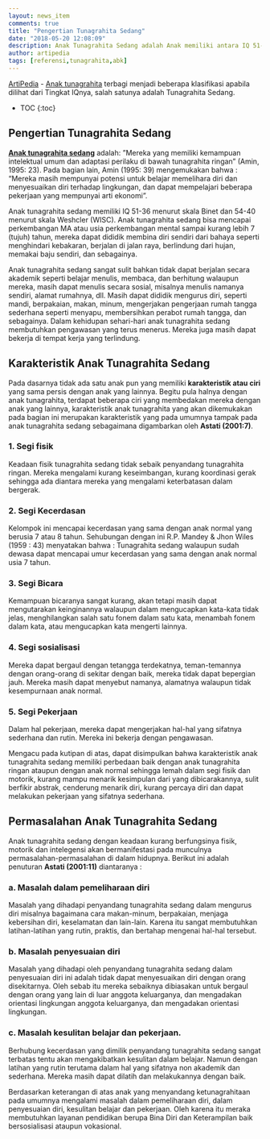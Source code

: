 ```yaml
---
layout: news_item
comments: true
title: "Pengertian Tunagrahita Sedang"
date: "2018-05-20 12:08:09"
description: Anak Tunagrahita Sedang adalah Anak memiliki antara IQ 51-36 menurut skala Binet dan 54-40 menurut skala Weshcler (WISC) yang memiliki karakteristik seperti membeo, bergantung pada orang lain dll.
author: artipedia
tags: [referensi,tunagrahita,abk]
---
```

[ArtiPedia](https://artipedia.id "ArtiPedia") - [Anak tunagrahita](https://artipedia.id/wiki/tunagrahita.html "Tunagrahita") terbagi menjadi beberapa klasifikasi apabila dilihat dari Tingkat IQnya, salah satunya adalah Tunagrahita Sedang.
* TOC
{:toc}

## Pengertian Tunagrahita Sedang
**[Anak tunagrahita sedang](/wiki/pengertian-tunagrahita-sedang.html "Pengertian Tunagrahita Sedang")** adalah: ”Mereka yang memiliki kemampuan intelektual umum dan adaptasi perilaku di bawah tunagrahita ringan” (Amin, 1995: 23). Pada bagian lain, Amin (1995: 39) mengemukakan bahwa : “Mereka masih mempunyai potensi untuk belajar memelihara diri dan menyesuaikan diri terhadap lingkungan, dan dapat mempelajari beberapa pekerjaan yang mempunyai arti ekonomi”.

Anak tunagrahita sedang memiliki IQ 51-36 menurut skala Binet dan 54-40 menurut skala Weshcler (WISC). Anak tunagrahita sedang bisa mencapai perkembangan MA atau usia perkembangan mental sampai kurang lebih 7 (tujuh) tahun, mereka dapat dididik membina diri sendiri dari bahaya seperti menghindari kebakaran, berjalan di jalan raya, berlindung dari hujan, memakai baju sendiri, dan sebagainya.

Anak tunagrahita sedang sangat sulit bahkan tidak dapat berjalan secara akademik seperti belajar menulis, membaca, dan berhitung walaupun mereka, masih dapat menulis secara sosial, misalnya menulis namanya sendiri, alamat rumahnya, dll. Masih dapat dididik mengurus diri, seperti mandi, berpakaian, makan, minum, mengerjakan pengerjaan rumah tangga sederhana seperti menyapu, membersihkan perabot rumah tangga, dan sebagainya. Dalam kehidupan sehari-hari anak tunagrahita sedang membutuhkan pengawasan yang terus menerus. Mereka juga masih dapat bekerja di tempat kerja yang terlindung.

## Karakteristik Anak Tunagrahita Sedang
Pada dasarnya tidak ada satu anak pun yang memiliki **karakteristik atau ciri** yang sama persis dengan anak yang lainnya. Begitu pula halnya dengan anak tunagrahita, terdapat beberapa ciri yang membedakan mereka dengan anak yang lainnya, karakteristik anak tunagrahita yang akan dikemukakan pada bagian ini merupakan karakteristik yang pada umumnya tampak pada anak tunagrahita sedang sebagaimana digambarkan oleh **Astati (2001:7)**.

### 1. Segi fisik
Keadaan fisik tunagrahita sedang tidak sebaik penyandang tunagrahita ringan. Mereka mengalami kurang keseimbangan, kurang koordinasi gerak sehingga ada diantara mereka yang mengalami keterbatasan dalam bergerak.
### 2. Segi Kecerdasan
Kelompok ini mencapai kecerdasan yang sama dengan anak normal yang berusia 7 atau 8 tahun. Sehubungan dengan ini R.P. Mandey & Jhon Wiles (1959 : 43) menyatakan bahwa : Tunagrahita sedang walaupun sudah dewasa dapat mencapai umur kecerdasan yang sama dengan anak normal usia 7 tahun.
### 3. Segi Bicara
Kemampuan bicaranya sangat kurang, akan tetapi masih dapat mengutarakan keinginannya walaupun dalam mengucapkan kata-kata tidak jelas, menghilangkan salah satu fonem dalam satu kata, menambah fonem dalam kata, atau mengucapkan kata mengerti lainnya.
### 4. Segi sosialisasi
Mereka dapat bergaul dengan tetangga terdekatnya, teman-temannya dengan orang-orang di sekitar dengan baik, mereka tidak dapat bepergian jauh. Mereka masih dapat menyebut namanya, alamatnya walaupun tidak kesempurnaan anak normal.
### 5. Segi Pekerjaan
Dalam hal pekerjaan, mereka dapat mengerjakan hal-hal yang sifatnya sederhana dan rutin. Mereka ini bekerja dengan pengawasan. 

Mengacu pada kutipan di atas, dapat disimpulkan bahwa karakteristik anak tunagrahita sedang memiliki perbedaan baik dengan anak tunagrahita ringan ataupun dengan anak normal sehingga lemah dalam segi fisik dan motorik, kurang mampu menarik kesimpulan dari yang dibicarakannya, sulit berfikir abstrak, cenderung menarik diri, kurang percaya diri dan dapat melakukan pekerjaan yang sifatnya sederhana.

## Permasalahan Anak Tunagrahita Sedang

Anak tunagrahita sedang dengan keadaan kurang berfungsinya fisik, motorik dan intelegensi akan bermanifestasi pada munculnya permasalahan-permasalahan di dalam hidupnya. Berikut ini adalah penuturan **Astati (2001:11)** diantaranya :
### a.	Masalah dalam pemeliharaan diri
Masalah yang dihadapi penyandang tunagrahita sedang dalam mengurus diri misalnya bagaimana cara makan-minum, berpakaian, menjaga kebersihan diri, keselamatan dan lain-lain. Karena itu sangat membutuhkan latihan-latihan yang rutin, praktis, dan bertahap mengenai hal-hal tersebut.
### b.	Masalah penyesuaian diri
Masalah yang dihadapi oleh penyandang tunagrahita sedang dalam penyesuaian diri ini adalah tidak dapat menyesuaikan diri dengan orang disekitarnya. Oleh sebab itu mereka sebaiknya dibiasakan untuk bergaul dengan orang yang lain di luar anggota keluarganya, dan mengadakan orientasi lingkungan anggota keluarganya, dan mengadakan orientasi lingkungan.
### c.	Masalah kesulitan belajar dan pekerjaan.
Berhubung kecerdasan yang dimilik penyandang tunagrahita sedang sangat terbatas tentu akan mengakibatkan kesulitan dalam belajar. Namun dengan latihan yang rutin terutama dalam hal yang sifatnya non akademik dan sederhana. Mereka masih dapat dilatih dan melakukannya dengan baik.

Berdasarkan keterangan di atas anak yang menyandang ketunagrahitaan pada umumnya mengalami masalah dalam pemeliharaan diri, dalam penyesuaian diri, kesulitan belajar dan pekerjaan. Oleh karena itu meraka membutuhkan layanan pendidikan berupa Bina Diri dan Keterampilan baik bersosialisasi ataupun vokasional.
